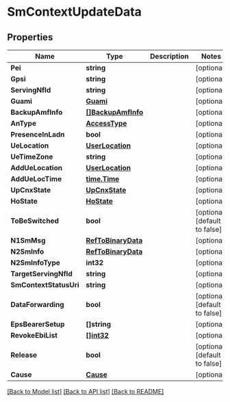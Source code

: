 # SmContextUpdateData

## Properties
Name | Type | Description | Notes
------------ | ------------- | ------------- | -------------
**Pei** | **string** |  | [optional] 
**Gpsi** | **string** |  | [optional] 
**ServingNfId** | **string** |  | [optional] 
**Guami** | [**Guami**](Guami.md) |  | [optional] 
**BackupAmfInfo** | [**[]BackupAmfInfo**](BackupAmfInfo.md) |  | [optional] 
**AnType** | [**AccessType**](AccessType.md) |  | [optional] 
**PresenceInLadn** | **bool** |  | [optional] 
**UeLocation** | [**UserLocation**](UserLocation.md) |  | [optional] 
**UeTimeZone** | **string** |  | [optional] 
**AddUeLocation** | [**UserLocation**](UserLocation.md) |  | [optional] 
**AddUeLocTime** | [**time.Time**](time.Time.md) |  | [optional] 
**UpCnxState** | [**UpCnxState**](UpCnxState.md) |  | [optional] 
**HoState** | [**HoState**](HoState.md) |  | [optional] 
**ToBeSwitched** | **bool** |  | [optional] [default to false]
**N1SmMsg** | [**RefToBinaryData**](RefToBinaryData.md) |  | [optional] 
**N2SmInfo** | [**RefToBinaryData**](RefToBinaryData.md) |  | [optional] 
**N2SmInfoType** | **int32** |  | [optional] 
**TargetServingNfId** | **string** |  | [optional] 
**SmContextStatusUri** | **string** |  | [optional] 
**DataForwarding** | **bool** |  | [optional] [default to false]
**EpsBearerSetup** | **[]string** |  | [optional] 
**RevokeEbiList** | [**[]int32**](integer.md) |  | [optional] 
**Release** | **bool** |  | [optional] [default to false]
**Cause** | [**Cause**](Cause.md) |  | [optional] 

[[Back to Model list]](../README.md#documentation-for-models) [[Back to API list]](../README.md#documentation-for-api-endpoints) [[Back to README]](../README.md)


